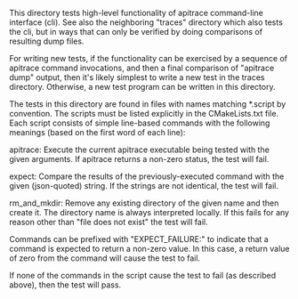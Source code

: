 This directory tests high-level functionality of apitrace command-line
interface (cli). See also the neighboring "traces" directory which
also tests the cli, but in ways that can only be verified by doing
comparisons of resulting dump files.

For writing new tests, if the functionality can be exercised by a
sequence of apitrace command invocations, and then a final comparison
of "apitrace dump" output, then it's likely simplest to write a new
test in the traces directory. Otherwise, a new test program can be
written in this directory.

The tests in this directory are found in files with names matching
*.script by convention. The scripts must be listed explicitly in the
CMakeLists.txt file. Each script consists of simple line-based
commands with the following meanings (based on the first word of each
line):

  apitrace:     Execute the current apitrace executable being tested
  		with the given arguments. If apitrace returns a
  		non-zero status, the test will fail.

  expect:       Compare the results of the previously-executed command
                with the given (json-quoted) string. If the strings
                are not identical, the test will fail.

  rm_and_mkdir: Remove any existing directory of the given name and
                then create it. The directory name is always
                interpreted locally. If this fails for any reason
                other than "file does not exist" the test will fail.

Commands can be prefixed with "EXPECT_FAILURE:" to indicate that a
command is expected to return a non-zero value. In this case, a return
value of zero from the command will cause the test to fail.

If none of the commands in the script cause the test to fail (as
described above), then the test will pass.

